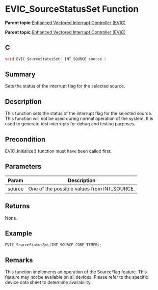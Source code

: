 # EVIC\_SourceStatusSet Function

**Parent topic:**[Enhanced Vectored Interrupt Controller \(EVIC\)](GUID-F600AF2E-CCDD-4C57-B5AC-8D75DD1750C7.md)

**Parent topic:**[Enhanced Vectored Interrupt Controller \(EVIC\)](GUID-F73A6EB5-AB84-4109-9378-DBC108AD5B30.md)

## C

```c
void EVIC_SourceStatusSet( INT_SOURCE source )
```

## Summary

Sets the status of the interrupt flag for the selected source.

## Description

This function sets the status of the interrupt flag for the selected source.<br />This function will not be used during normal operation of the system. It is<br />used to generate test interrupts for debug and testing purposes.

## Precondition

EVIC\_Initialize\(\) function must have been called first.

## Parameters

|Param|Description|
|-----|-----------|
|source|One of the possible values from INT\_SOURCE.|

## Returns

None.

## Example

```c
EVIC_SourceStatusSet(INT_SOURCE_CORE_TIMER);
```

## Remarks

This function implements an operation of the SourceFlag feature. This feature may not be available on all devices. Please refer to the specific device data sheet to determine availability.

